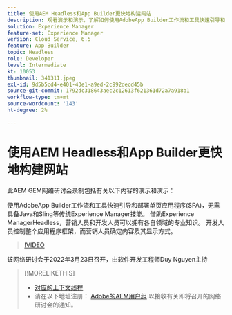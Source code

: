 ```yaml
---
title: 使用AEM Headless和App Builder更快地构建网站
description: 观看演示和演示，了解如何使用AdobeApp Builder工作流和工具快速引导和部署单页应用程序(SPA)。
solution: Experience Manager
feature-set: Experience Manager
version: Cloud Service, 6.5
feature: App Builder
topic: Headless
role: Developer
level: Intermediate
kt: 10053
thumbnail: 341311.jpeg
exl-id: 9d5b5cd4-e401-43e1-a9ed-2c992decd45b
source-git-commit: 1792dc318643aec2c12613f621361d72a7a918b1
workflow-type: tm+mt
source-wordcount: '143'
ht-degree: 2%

---
```


# 使用AEM Headless和App Builder更快地构建网站

此AEM GEM网络研讨会录制包括有关以下内容的演示和演示：

使用AdobeApp Builder工作流和工具快速引导和部署单页应用程序(SPA)，无需具备Java和Sling等传统Experience Manager技能。 借助Experience ManagerHeadless，营销人员和开发人员可以拥有各自领域的专业知识。 开发人员控制整个应用程序框架，而营销人员确定内容及其显示方式。

>[!VIDEO](https://video.tv.adobe.com/v/341311/?quality=12&learn=on)

该网络研讨会于2022年3月23日召开，由软件开发工程师Duy Nguyen主持

>[!MORELIKETHIS]
>
>* [对应的上下文线程](https://adobe.ly/3LkSWdm)
>* 请在以下地址注册： [Adobe的AEM用户组](https://aem-augs.adobe.com/) 以接收有关即将召开的网络研讨会的通知。


<!-- >>* [Corresponding Adobe Experience Manager User Group Event page](https://aem-augs.adobe.com/details/adobe-experience-manager-aem-learning-chapter-presents-aem-gems-build-sites-faster-with-aem-headless-and-app-builder/) -->
